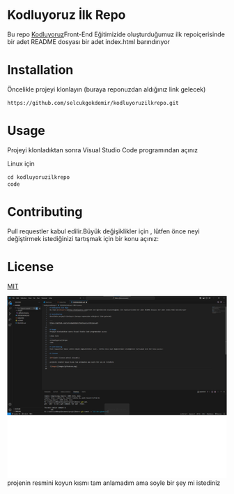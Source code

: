 # Kodluyoruz İlk Repo
Bu repo [Kodluyoruz](http://kodluyoruz.com)Front-End Eğitimizide oluşturduğumuz ilk repoiçerisinde bir adet README dosyası bir adet index.html barındırıyor

# Installation
Öncelikle projeyi klonlayın (buraya reponuzdan aldığınız link gelecek)

```
https://github.com/selcukgokdemir/kodluyoruzilkrepo.git
```

# Usage
Projeyi klonladıktan sonra Visual Studio Code programından açınız

Linux için
```
cd kodluyoruzilkrepo
code
```
# Contributing
Pull requestler kabul edilir.Büyük değişiklikler için , lütfen önce neyi değiştirmek istediğinizi tartışmak için bir konu açınız:

# License

[MIT](http://google.com)

![images](images/markdown.png)
projenin resmini koyun kısmı tam anlamadım ama soyle bir şey mi istediniz
